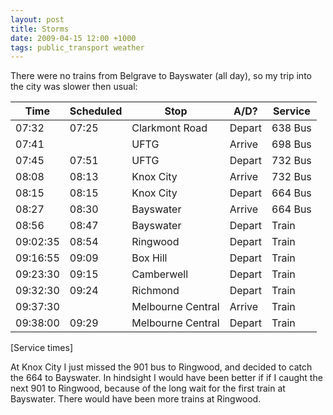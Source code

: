 ```yaml
---
layout: post
title: Storms
date: 2009-04-15 12:00 +1000
tags: public_transport weather
---
```


There were no trains from Belgrave to Bayswater (all day), so my trip into the
city was slower then usual:

|Time    | Scheduled | Stop              | A/D?   | Service |
-------- | --------- | ----------------- | ------ | ------- |
07:32    | 07:25     | Clarkmont Road    | Depart | 638 Bus |
07:41    |           | UFTG              | Arrive | 698 Bus |
07:45    | 07:51     | UFTG              | Depart | 732 Bus |
08:08    | 08:13     | Knox City         | Arrive | 732 Bus |
08:15    | 08:15     | Knox City         | Depart | 664 Bus |
08:27    | 08:30     | Bayswater         | Arrive | 664 Bus |
08:56    | 08:47     | Bayswater         | Depart | Train   |
09:02:35 | 08:54     | Ringwood          | Depart | Train   |
09:16:55 | 09:09     | Box Hill          | Depart | Train   |
09:23:30 | 09:15     | Camberwell        | Depart | Train   |
09:32:30 | 09:24     | Richmond          | Depart | Train   |
09:37:30 |           | Melbourne Central | Arrive | Train   |
09:38:00 | 09:29     | Melbourne Central | Depart | Train   |
[Service times]

At Knox City I just missed the 901 bus to Ringwood, and decided
to catch the 664 to Bayswater. In hindsight I would have been better
if if I caught the next 901 to Ringwood, because of the long
wait for the first train at Bayswater. There would have been more
trains at Ringwood.
